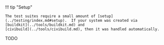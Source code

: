 !!! tip "Setup"

    The test suites require a small amount of [setup](../testing/index.md#setup).  If your system was created via [buildkit](../tools/buildkit.md) and
    [civibuild](../tools/civibuild.md), then it was handled automatically.

TODO
